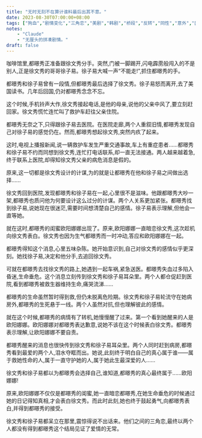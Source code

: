 ```yaml
---
title: "无时无刻不在算计谁料最后出其不意。"
date: 2023-08-30T07:00:00+08:00
tags: ["狗血","剧情变化","三角恋","美剧","韩剧","桥段","反转","同性","意外","医院", "Claude"]
notes:
    - "Claude"
    - "无厘头的拼凑剧情。"
draft: false
---
```


咖啡馆里,都暻秀正准备跟徐文秀分手。突然,门被一脚踢开,闪电霹雳般闯入的不是别人,正是徐文秀的哥哥徐子易。徐子易大喊一声“不能走!”,抓住都暻秀的手。 

都暻秀和徐子易曾有一段情,但都暻秀最后选择了徐文秀。徐子易怒而离开,去了美国读书。几年后回国,仍对都暻秀念念不忘。

这个时候,手机铃声大作,徐文秀接起电话,是他的母亲,说他的父亲中风了,要立刻赶回家。徐文秀慌忙连忙叫了救护车赶往父亲住院。 

都暻秀无奈之下,只得跟徐子易去医院。在医院走廊,两个人重叙旧情,都暻秀发现自己对徐子易的感觉仍在。然而,都暻秀想起徐文秀,突然内疚了起来。 

这时,电视上播报新闻,说一辆救护车发生严重交通事故,车上有重症患者......都暻秀和徐子易不约而同想到徐文秀,连忙打电话联系,却一直无法接通。两人越来越着急,终于联系上医院,却得知徐文秀父亲的病危消息是假的。

原来,这一切都是徐文秀设计的计谋,为的就是让都暻秀在他和徐子易之间做出选择......

徐文秀回到医院,发现都暻秀和徐子易在一起,心里很不是滋味。他跟都暻秀大吵一架,都暻秀也质问他为何要设计这么过分的计谋。两个人关系更加紧张。都暻秀找到徐子易,说她现在很迷茫,需要时间想清楚自己的感情。徐子易表示理解,但他会一直等她。

就在这时,都暻秀的闺蜜欧阳娜娜出现了。原来,欧阳娜娜一直暗恋徐文秀,这次趁机向徐文秀表白。徐文秀也因为生气都暻秀而一时冲动,答应和欧阳娜娜在一起。

都暻秀得知这个消息,心里五味杂陈。她开始意识到,自己对徐文秀的感情似乎更深刻。她找徐子易,决定和他分手,去追回徐文秀。

可就在都暻秀去找徐文秀的路上,她遇到一起车祸,紧急送医。都暻秀失血过多陷入昏迷,生命垂危。这个消息立刻传到徐文秀和徐子易耳朵里。两个人都仓促赶到医院,看到都暻秀被救生器维持生命,痛哭流涕......

都暻秀的生命虽然暂时得到救,但仍未脱离危险期。徐文秀和徐子易轮流守在她病房外,都暻秀的生死悬于一线。两个人虽然对抗,但也理解彼此的感情。

就在这个时候,都暻秀的病情有了转机,她慢慢醒了过来。第一个看到她醒来的人是欧阳娜娜。欧阳娜娜对都暻秀表达歉意,说她不该在这个时候表白徐文秀。都暻秀表示理解,让欧阳娜娜不要自责。

都暻秀醒来的消息也很快传到徐文秀和徐子易耳朵里。两个人同时赶到病房,都暻秀看到最爱的两个人,泪水夺眶而出。她说,此刻终于明白自己的真心属于谁——属于救她性命的人,属于一直守护她的人,属于她此生最深爱的人......

徐文秀和徐子易都以为都暻秀会选择自己,谁知道,都暻秀的真心最终属于......欧阳娜娜!

原来,欧阳娜娜不仅仅是都暻秀的闺蜜,她一直暗恋都暻秀,在她生命垂危的时候通过她的日记得知真相,才会表白徐文秀。而此时此刻,她也终于鼓起勇气,向都暻秀表白,并得到都暻秀的接受。

徐文秀和徐子易都呆立在那里,震惊得说不出话来。他们之间的三角恋,最终以两个人都没有得到都暻秀这个结局见证了爱情的无常。